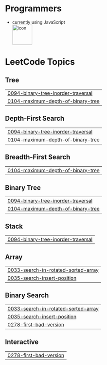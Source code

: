# Programmers
* currently using JavaScript <div style="display: flex; align-items: flex-start;"><img src="https://techstack-generator.vercel.app/js-icon.svg" alt="icon" width="65" height="65" /></div>

<!---LeetCode Topics Start-->
# LeetCode Topics
## Tree
|  |
| ------- |
| [0094-binary-tree-inorder-traversal](https://github.com/shinheylynn/Algorithm/tree/master/0094-binary-tree-inorder-traversal) |
| [0104-maximum-depth-of-binary-tree](https://github.com/shinheylynn/Algorithm/tree/master/0104-maximum-depth-of-binary-tree) |
## Depth-First Search
|  |
| ------- |
| [0094-binary-tree-inorder-traversal](https://github.com/shinheylynn/Algorithm/tree/master/0094-binary-tree-inorder-traversal) |
| [0104-maximum-depth-of-binary-tree](https://github.com/shinheylynn/Algorithm/tree/master/0104-maximum-depth-of-binary-tree) |
## Breadth-First Search
|  |
| ------- |
| [0104-maximum-depth-of-binary-tree](https://github.com/shinheylynn/Algorithm/tree/master/0104-maximum-depth-of-binary-tree) |
## Binary Tree
|  |
| ------- |
| [0094-binary-tree-inorder-traversal](https://github.com/shinheylynn/Algorithm/tree/master/0094-binary-tree-inorder-traversal) |
| [0104-maximum-depth-of-binary-tree](https://github.com/shinheylynn/Algorithm/tree/master/0104-maximum-depth-of-binary-tree) |
## Stack
|  |
| ------- |
| [0094-binary-tree-inorder-traversal](https://github.com/shinheylynn/Algorithm/tree/master/0094-binary-tree-inorder-traversal) |
## Array
|  |
| ------- |
| [0033-search-in-rotated-sorted-array](https://github.com/shinheylynn/Algorithm/tree/master/0033-search-in-rotated-sorted-array) |
| [0035-search-insert-position](https://github.com/shinheylynn/Algorithm/tree/master/0035-search-insert-position) |
## Binary Search
|  |
| ------- |
| [0033-search-in-rotated-sorted-array](https://github.com/shinheylynn/Algorithm/tree/master/0033-search-in-rotated-sorted-array) |
| [0035-search-insert-position](https://github.com/shinheylynn/Algorithm/tree/master/0035-search-insert-position) |
| [0278-first-bad-version](https://github.com/shinheylynn/Algorithm/tree/master/0278-first-bad-version) |
## Interactive
|  |
| ------- |
| [0278-first-bad-version](https://github.com/shinheylynn/Algorithm/tree/master/0278-first-bad-version) |
<!---LeetCode Topics End-->